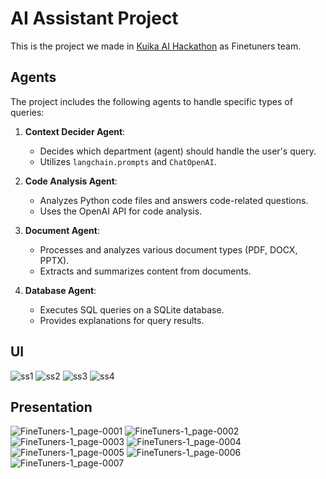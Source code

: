 # AI Assistant Project

This is the project we made in [Kuika AI Hackathon](https://tr.kuika.com/kuika-ai-hackathon) as Finetuners team.

## Agents

The project includes the following agents to handle specific types of queries:

1. **Context Decider Agent**:
    - Decides which department (agent) should handle the user's query.
    - Utilizes `langchain.prompts` and `ChatOpenAI`.

2. **Code Analysis Agent**:
    - Analyzes Python code files and answers code-related questions.
    - Uses the OpenAI API for code analysis.

3. **Document Agent**:
    - Processes and analyzes various document types (PDF, DOCX, PPTX).
    - Extracts and summarizes content from documents.

4. **Database Agent**:
    - Executes SQL queries on a SQLite database.
    - Provides explanations for query results.

## UI
![ss1](https://github.com/chillmatin/rag-question-answering-model/assets/73022312/90df6273-fbe3-49fd-b668-77cdce88f1a9)
![ss2](https://github.com/chillmatin/rag-question-answering-model/assets/73022312/d714f5b4-edbd-4ceb-ad22-cadd2a5807c0)
![ss3](https://github.com/chillmatin/rag-question-answering-model/assets/73022312/3233c0bc-01c6-4ec8-b38f-db8beaeed3bc)
![ss4](https://github.com/chillmatin/rag-question-answering-model/assets/73022312/74eea02a-11be-4990-8ad4-3c34f6d7d914)

## Presentation

![FineTuners-1_page-0001](https://github.com/chillmatin/rag-question-answering-model/assets/73022312/b1bd768a-cd8b-4212-97be-cfb416293e94)
![FineTuners-1_page-0002](https://github.com/chillmatin/rag-question-answering-model/assets/73022312/9b4600bb-5c59-40cd-861d-0a466614705b)
![FineTuners-1_page-0003](https://github.com/chillmatin/rag-question-answering-model/assets/73022312/a3ed6b43-3c46-4c97-b183-d42d8e5f5140)
![FineTuners-1_page-0004](https://github.com/chillmatin/rag-question-answering-model/assets/73022312/64fe2175-01df-4923-903b-ac405b1e9cfe)
![FineTuners-1_page-0005](https://github.com/chillmatin/rag-question-answering-model/assets/73022312/a5b45da2-7ce5-4086-a7cc-ead616276314)
![FineTuners-1_page-0006](https://github.com/chillmatin/rag-question-answering-model/assets/73022312/41bee034-c93b-4227-a382-0bd5e9728478)
![FineTuners-1_page-0007](https://github.com/chillmatin/rag-question-answering-model/assets/73022312/724331c6-79bd-42a6-894f-0cefce72948c)
